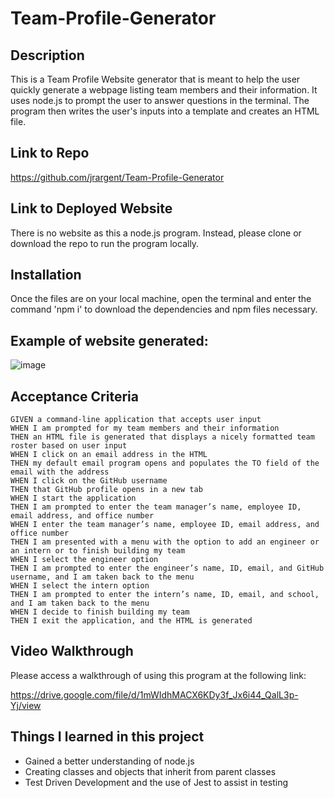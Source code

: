 # Team-Profile-Generator

## Description
This is a Team Profile Website generator that is meant to help the user quickly generate a webpage listing team members and their information. It uses node.js to prompt the user to answer questions in the terminal. The program then writes the user's inputs into a template and creates an HTML file.

## Link to Repo

https://github.com/jrargent/Team-Profile-Generator

## Link to Deployed Website

There is no website as this a node.js program. Instead, please clone or download the repo to run the program locally.

## Installation

Once the files are on your local machine, open the terminal and enter the command 'npm i' to download the dependencies and npm files necessary.

## Example of website generated:

![image](https://user-images.githubusercontent.com/109035732/194192493-1ec95b01-b905-4626-ab50-51dbb5194efd.png)


## Acceptance Criteria

```
GIVEN a command-line application that accepts user input
WHEN I am prompted for my team members and their information
THEN an HTML file is generated that displays a nicely formatted team roster based on user input
WHEN I click on an email address in the HTML
THEN my default email program opens and populates the TO field of the email with the address
WHEN I click on the GitHub username
THEN that GitHub profile opens in a new tab
WHEN I start the application
THEN I am prompted to enter the team manager’s name, employee ID, email address, and office number
WHEN I enter the team manager’s name, employee ID, email address, and office number
THEN I am presented with a menu with the option to add an engineer or an intern or to finish building my team
WHEN I select the engineer option
THEN I am prompted to enter the engineer’s name, ID, email, and GitHub username, and I am taken back to the menu
WHEN I select the intern option
THEN I am prompted to enter the intern’s name, ID, email, and school, and I am taken back to the menu
WHEN I decide to finish building my team
THEN I exit the application, and the HTML is generated
```

## Video Walkthrough

Please access a walkthrough of using this program at the following link:

https://drive.google.com/file/d/1mWIdhMACX6KDy3f_Jx6i44_QalL3p-Yj/view

## Things I learned in this project
- Gained a better understanding of node.js
- Creating classes and objects that inherit from parent classes
- Test Driven Development and the use of Jest to assist in testing
